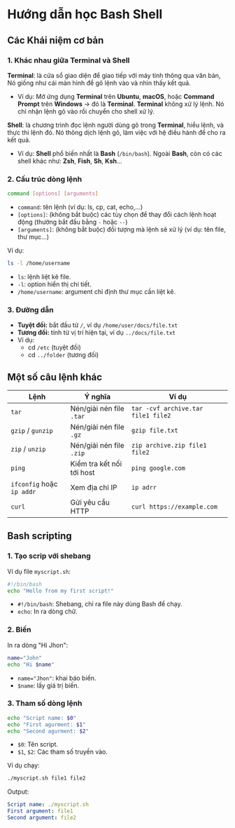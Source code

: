 # Hướng dẫn học Bash Shell

## Các Khái niệm cơ bản

### 1. Khác nhau giữa Terminal và Shell

**Terminal**: là cửa sổ giao diện để giao tiếp với máy tính thông qua văn bản, Nó giống như cái màn hình để gõ lệnh vào và nhìn thấy kết quả.

- Ví dụ: Mở ứng dụng **Terminal** trên **Ubuntu**, **macOS**, hoặc **Command Prompt** trên **Windows** → đó là **Terminal**. **Terminal** không xử lý lệnh. Nó chỉ nhận lệnh gõ vào rồi chuyển cho shell xử lý.

**Shell**: là chương trình đọc lệnh người dùng gõ trong **Terminal**, hiểu lệnh, và thực thi lệnh đó. Nó thông dịch lệnh gõ, làm việc với hệ điều hành để cho ra kết quả.

- Ví dụ: **Shell** phổ biến nhất là **Bash** (`/bin/bash`). Ngoài **Bash**, còn có các shell khác như: **Zsh**, **Fish**, **Sh**, **Ksh**...

### 2. Cấu trúc dòng lệnh

```bash
command [options] [arguments]
```

- `command`: tên lệnh (ví dụ: ls, cp, cat, echo,...)
- `[options]`: (không bắt buộc) các tùy chọn để thay đổi cách lệnh hoạt động (thường bắt đầu bằng `-` hoặc `--`)
- `[arguments]`: (không bắt buộc) đối tượng mà lệnh sẽ xử lý (ví dụ: tên file, thư mục...)

Ví dụ:

```bash
ls -l /home/username
```

- `ls`: lệnh liệt kê file.
- `-l`: option hiển thị chi tiết.
- `/home/username`: argument chỉ định thư mục cần liệt kê.

### 3. Đường dẫn

- **Tuyệt đối:** bắt đầu từ `/`, ví dụ `/home/user/docs/file.txt`
- **Tương đối:** tính từ vị trí hiện tại, ví dụ `../docs/file.txt`
- Ví dụ:
  - cd `/etc` (tuyệt đối)
  - cd `../folder` (tương đối)

## Một số câu lệnh khác

| Lệnh | Ý nghĩa | Ví dụ |
|-----------|-------------|---------|
| `tar` | Nén/giải nén file `.tar` | `tar -cvf archive.tar file1 file2` |
| `gzip` / `gunzip` | Nén/giải nén file `.gz` | `gzip file.txt` |
| `zip` / `unzip` | Nén/giải nén file `.zip` | `zip archive.zip file1 file2` |
| `ping` | Kiểm tra kết nối tới host | `ping google.com` |
| `ifconfig` hoặc `ip addr` | Xem địa chỉ IP | `ip adrr` |
| `curl` | Gửi yêu cầu HTTP | `curl https://example.com` |

## Bash scripting

### 1. Tạo scrip với shebang

Ví dụ file `myscript.sh`:

```bash
#!/bin/bash
echo "Hello from my first script!"
```

- `#!/bin/bash`: Shebang, chỉ ra file này dùng Bash để chạy.
- `echo`: In ra dòng chữ.

### 2. Biến

In ra dòng "Hi Jhon":

```bash
name="John"
echo "Hi $name"
```

- `name="Jhon"`: khai báo biến.
- `$name`: lấy giá trị biến.

### 3. Tham số dòng lệnh

```bash
echo "Script name: $0"
echo "First agurment: $1"
echo "Second agurment: $2"
```

- `$0`: Tên script.
- `$1`, `$2`: Các tham số truyền vào.

Ví dụ chạy:

```bash
./myscript.sh file1 file2
```

Output:

```yaml
Script name: ./myscript.sh
First argument: file1
Second argument: file2
```
